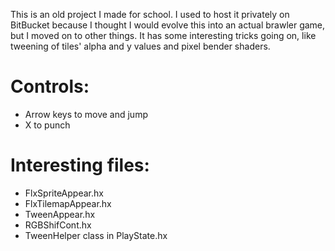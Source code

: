 This is an old project I made for school. I used to host it privately on BitBucket because I thought I would evolve this into an actual brawler game, but I moved on to other things. It has some interesting tricks going on, like tweening of tiles' alpha and y values and pixel bender shaders.

# Controls:
* Arrow keys to move and jump
* X to punch

# Interesting files:
* FlxSpriteAppear.hx
* FlxTilemapAppear.hx
* TweenAppear.hx
* RGBShifCont.hx
* TweenHelper class in PlayState.hx
